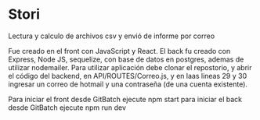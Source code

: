 # Stori
Lectura y calculo de archivos csv y envió de informe por correo

Fue creado en el front con JavaScript y React.  El back fu creado con Express, Node JS, sequelize, con base de datos en postgres, ademas de utilizar nodemailer.
Para utilizar aplicación debe clonar el repostorio, y abrir el código del backend, en API/ROUTES/Correo.js, y en laas lineas 29 y 30 ingresar un correo de hotmail y una contraseña (de una cuenta existente).

Para iniciar el front desde GitBatch ejecute npm start
para iniciar el back desde GitBatch ejecute npm run dev

